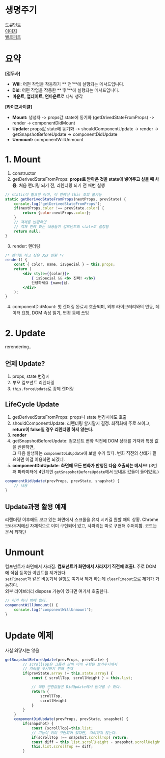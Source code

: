# 생명주기
[도큐먼트](https://ko.reactjs.org/docs/react-component.html) <br>
[이미지](https://projects.wojtekmaj.pl/react-lifecycle-methods-diagram/) <br>
[벨로퍼트](https://react.vlpt.us/basic/25-lifecycle.html) 

# 요약
**[접두사]**
- **Will**: 어떤 작업을 작동하기 **'전'**에 실행되는 메서드입니다.
- **Did**: 어떤 작업을 작동한 **'후'**에 실행되는 메서드입니다.
- **마운트, 업데이트, 언마운트**로 나눠 생각

**[라이프사이클]**
- **Mount:** 생성자 -> props값 state에 동기화 (getDrivedStateFromProps) -> render -> componentDidMount 
- **Update:** props값 state에 동기화 -> shouldComponentUpdate -> render -> getSnapshotBeforeUpdate -> componentDidUpdate
- **Unmount:** componentWillUnmount

# 1. Mount
1. constructor
2. getDerivedStateFromProps: **props로 받아온 것을 state에 넣어주고 싶을 때 사용**, 처음 랜더링 되기 전, 리렌더링 되기 전 매번 실행
```jsx
// static이 필요한 아이, 이 안에선 this 조회 불가능
static getDerivedStateFromProps(nextProps, prevState) {
    console.log("getDerivedStateFromProps");
    if(nextProps.color !== prevState.color) {
        return {color:nextProps.color};
    }
    // 객체를 반환하면
    // 객체 안에 있는 내용들이 컴포넌트의 state로 설정됨
    return null;
}
```
3. render: 렌더링
```jsx
/* 렌더링 하고 싶은 JSX 반환 */
render() {
    const { color, name, isSpecial } = this.props;
    return (
        <div style={{color}}>
            { isSpecial && <b> 진짜! </b>}
            안녕하세요 {name}님.
        </div>
    );
}
```
4. componentDidMount: 첫 렌더링 완료시 호출되며, 
외부 라이브러리와의 연동, 데이터 요청, DOM 속성 읽기, 변경 등에 쓰임

# 2. Update
rerendering.. 
## 언제 Update?
1. props, state 변경시
2. 부모 컴포넌트 리렌더링
3. `this.forceUpdate`로 강제 렌더링

## LifeCycle Update
1. getDerivedStateFromProps: props나 state 변경시에도 호출
2. shouldComponentUpdate: 리렌더링 할지말지 결정. 최적화에 주로 쓰이고, <br>
**return이 false일 경우 리렌더링 하지 않는다.**
3. **render**
4. getSnapshotBeforeUpdate: 컴포넌트 변화 직전에 DOM 상태를 가져와 특정 값을 반환하면, <br> 그 다음 발생하는 `componentDidUpdate`에 보낼 수가 있다. 변화 직전의 상태가 필요하면 이걸 이용하면 되겠네.
5. **componentDidUpdate**: **화면에 모든 변화가 반영된 다음 호출되는 메서드!** (3번째 파라미터에 4단계인 `getSnapshotBeforeUpdate`에서 보내온 값들이 들어있음.)
```jsx
componentDidUpdate(prevProps, prevState, snapshot) {
    // 내용
}
```

## Update과정 활용 예제
리렌더링 이후에도 보고 있는 화면에서 스크롤을 유지 시키길 원할 때의 상황. Chrome 브라우저에선 자체적으로 이미 구현되어 있고, 사파리는 따로 구현해 주어야함. 코드는 문서 최하단


# Unmount
컴포넌트가 화면에서 사라짐. **컴포넌트가 화면에서 사라지기 직전에 호출!.** 주로 DOM에 직접 등록한 이벤트를 제거한다. <br> `setTimeout`과 같은 비동기적 실행도 여기서 제거 하는데 `clearTimeout`으로 제거가 가능하다. <br> 외부 라이브러리 dispose 기능이 있다면 여기서 호출한다.

```jsx
// 이거 하나 밖에 없다.
componentWillUnmount() {
    console.log("componentWillUnmount");
}
```






# Update 예제
사실 와닿지는 않음
```jsx
getSnapshotBeforeUpdate(prevProps, prevState) {
        // scrollTop은 크롬과 같이 이미 구현된 브라우저에서
        // 처리를 무시하기 위해 존재
        if(prevState.array != this.state.array) {
            const { scrollTop, scrollHeight } = this.list;

            // 해당 반환값들은 DidUpdate에서 받아쓸 수 있다.
            return {
                scrollTop,
                scrollHeight
            }
        }
    }
    componentDidUpdate(prevProps, prevState, snapshot) {
        if(snapshot) {
            const {scrollTop}=this.list;
            // 기능이 이미 구현되어 있다면, 처리하지 않는다.
            if(scrollTop !== snapshot.scrollTop) return;
            const diff = this.list.scrollHeight - snapshot.scrollHeight;
            this.list.scrollTop += diff;
        }
```
